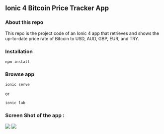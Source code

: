 ## Ionic 4 Bitcoin Price Tracker App

### About this repo
This repo is the project code of an Ionic 4 app that retrieves and shows the up-to-date price rate of Bitcoin to USD, AUD, GBP, EUR, and TRY.

### Installation
```
npm install
```

### Browse app
```
ionic serve
```
or

```
ionic lab
```

### Screen Shot of the app :
<img src="https://i.imgur.com/4G5YYIi.png"/>
<img src="https://i.imgur.com/YP3fvLC.png"/>
